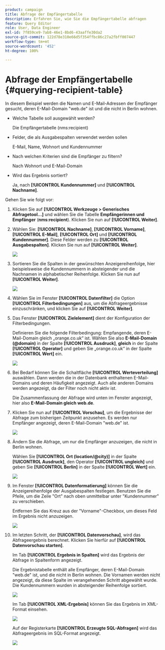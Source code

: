 ```yaml
---
product: campaign
title: Abfrage der Empfängertabelle
description: Erfahren Sie, wie Sie die Empfängertabelle abfragen
feature: Query Editor
role: User, Data Engineer
exl-id: 7f859ce9-7ab8-46e1-8bd6-43aaffe30da2
source-git-commit: 122d78e310e66d5f354ffbc86c27a2fbff007447
workflow-type: tm+mt
source-wordcount: '452'
ht-degree: 100%

---
```


# Abfrage der Empfängertabelle {#querying-recipient-table}



In diesem Beispiel werden die Namen und E-Mail-Adressen der Empfänger gesucht, deren E-Mail-Domain &quot;web.de&quot; ist und die nicht in Berlin wohnen.

* Welche Tabelle soll ausgewählt werden?

  Die Empfängertabelle (nms:recipient)

* Felder, die als Ausgabespalten verwendet werden sollen

  E-Mail, Name, Wohnort und Kundennummer

* Nach welchen Kriterien sind die Empfänger zu filtern?

  Nach Wohnort und E-Mail-Domain

* Wird das Ergebnis sortiert?

  Ja, nach **[!UICONTROL Kundennummer]** und **[!UICONTROL Nachname]**.

Gehen Sie wie folgt vor:

1. Klicken Sie auf **[!UICONTROL Werkzeuge > Generisches Abfragetool...]** und wählen Sie die Tabelle **Empfängerinnen und Empfänger** (**nms:recipient**). Klicken Sie nun auf **[!UICONTROL Weiter]**.
1. Wählen Sie: **[!UICONTROL Nachname]**, **[!UICONTROL Vorname]**, **[!UICONTROL E-Mail]**, **[!UICONTROL Ort]** und **[!UICONTROL Kundennummer]**. Diese Felder werden zu **[!UICONTROL Ausgabespalten]**. Klicken Sie nun auf **[!UICONTROL Weiter]**.

   ![](assets/query_editor_03.png)

1. Sortieren Sie die Spalten in der gewünschten Anzeigereihenfolge, hier beispielsweise die Kundennummern in absteigender und die Nachnamen in alphabetischer Reihenfolge. Klicken Sie nun auf **[!UICONTROL Weiter]**.

   ![](assets/query_editor_04.png)

1. Wählen Sie im Fenster **[!UICONTROL Datenfilter]** die Option **[!UICONTROL Filterbedingungen]** aus, um die Abfrageergebnisse einzuschränken, und klicken Sie auf **[!UICONTROL Weiter]**.
1. Das Fenster **[!UICONTROL Zielelement]** dient der Konfiguration der Filterbedingungen.

   Definieren Sie die folgende Filterbedingung: Empfangende, deren E-Mail-Domain gleich „orange.co.uk“ ist. Wählen Sie also **E-Mail-Domain (@domain)** in der Spalte **[!UICONTROL Ausdruck]**, **gleich** in der Spalte **[!UICONTROL Operator]** und geben Sie „orange.co.uk“ in der Spalte **[!UICONTROL Wert]** ein.

   ![](assets/query_editor_05.png)

1. Bei Bedarf können Sie die Schaltfläche **[!UICONTROL Werteverteilung]** auswählen. Dann werden die in der Datenbank enthaltenen E-Mail-Domains und deren Häufigkeit angezeigt. Auch alle anderen Domains werden angezeigt, da der Filter noch nicht aktiv ist.

   Die Zusammenfassung der Abfrage wird unten im Fenster angezeigt, hier also **E-Mail-Domain gleich web.de**.

1. Klicken Sie nun auf **[!UICONTROL Vorschau]**, um die Ergebnisse der Abfrage zum bisherigen Zeitpunkt anzusehen. Es werden nur Empfänger angezeigt, deren E-Mail-Domain &quot;web.de&quot; ist.

   ![](assets/query_editor_nveau_17.png)

1. Ändern Sie die Abfrage, um nur die Empfänger anzuzeigen, die nicht in Berlin wohnen.

   Wählen Sie **[!UICONTROL Ort (location/@city)]** in der Spalte **[!UICONTROL Ausdruck]**, den Operator **[!UICONTROL ungleich]** und geben Sie **[!UICONTROL Berlin]** in der Spalte **[!UICONTROL Wert]** ein.

   ![](assets/query_editor_08.png)

1. Im Fenster **[!UICONTROL Datenformatierung]** können Sie die Anzeigereihenfolge der Ausgabespalten festlegen. Benutzen Sie die Pfeile, um die Zeile &quot;Ort&quot; nach oben unmittelbar unter &quot;Kundennummer&quot; zu verschieben.

   Entfernen Sie das Kreuz aus der &quot;Vorname&quot;-Checkbox, um dieses Feld im Ergebnis nicht anzuzeigen.

   ![](assets/query_editor_nveau_15.png)

1. Im letzten Schritt, der **[!UICONTROL Datenvorschau]**, wird das Abfrageergebnis berechnet. Klicken Sie hierfür auf **[!UICONTROL Datenvorschau starten]**.

   Im Tab **[!UICONTROL Ergebnis in Spalten]** wird das Ergebnis der Abfrage in Spaltenform angezeigt.

   Die Ergebnistabelle enthält alle Empfänger, deren E-Mail-Domain &quot;web.de&quot; ist, und die nicht in Berlin wohnen. Die Vornamen werden nicht angezeigt, da diese Spalte im verangehenden Schritt abgewählt wurde. Die Kundennummern wurden in absteigender Reihenfolge sortiert.

   ![](assets/query_editor_nveau_12.png)

   Im Tab **[!UICONTROL XML-Ergebnis]** können Sie das Ergebnis im XML-Format einsehen.

   ![](assets/query_editor_nveau_13.png)

   Auf der Registerkarte **[!UICONTROL Erzeugte SQL-Abfragen]** wird das Abfrageergebnis im SQL-Format angezeigt.

   ![](assets/query_editor_nveau_14.png)
